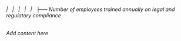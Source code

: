 ###### |   |   |   |   |   ├── Number of employees trained annually on legal and regulatory compliance

*Add content here*
